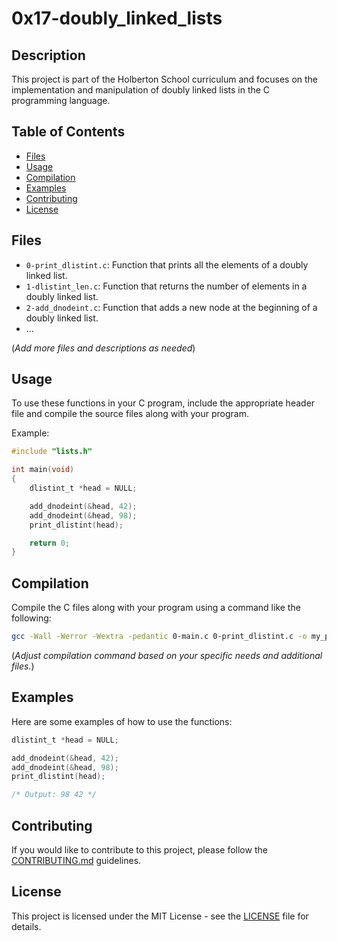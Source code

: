 # 0x17-doubly_linked_lists

## Description

This project is part of the Holberton School curriculum and focuses on the implementation and manipulation of doubly linked lists in the C programming language.

## Table of Contents

- [Files](#files)
- [Usage](#usage)
- [Compilation](#compilation)
- [Examples](#examples)
- [Contributing](#contributing)
- [License](#license)

## Files

- `0-print_dlistint.c`: Function that prints all the elements of a doubly linked list.
- `1-dlistint_len.c`: Function that returns the number of elements in a doubly linked list.
- `2-add_dnodeint.c`: Function that adds a new node at the beginning of a doubly linked list.
- ...

(_Add more files and descriptions as needed_)

## Usage

To use these functions in your C program, include the appropriate header file and compile the source files along with your program.

Example:

```c
#include "lists.h"

int main(void)
{
    dlistint_t *head = NULL;

    add_dnodeint(&head, 42);
    add_dnodeint(&head, 98);
    print_dlistint(head);

    return 0;
}
```

## Compilation

Compile the C files along with your program using a command like the following:

```bash
gcc -Wall -Werror -Wextra -pedantic 0-main.c 0-print_dlistint.c -o my_program
```

(_Adjust compilation command based on your specific needs and additional files._)

## Examples

Here are some examples of how to use the functions:

```c
dlistint_t *head = NULL;

add_dnodeint(&head, 42);
add_dnodeint(&head, 98);
print_dlistint(head);

/* Output: 98 42 */
```


## Contributing

If you would like to contribute to this project, please follow the [CONTRIBUTING.md](CONTRIBUTING.md) guidelines.

## License

This project is licensed under the MIT License - see the [LICENSE](LICENSE) file for details.
```

